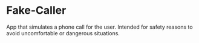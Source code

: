 # Fake-Caller
App that simulates a phone call for the user. Intended for safety reasons to avoid uncomfortable or dangerous situations. 
